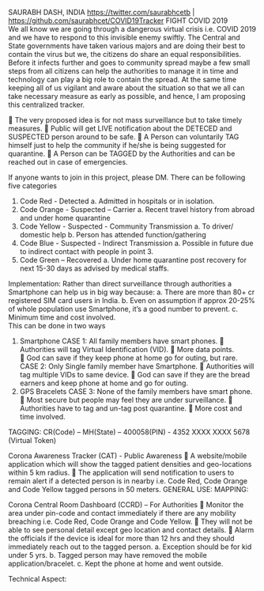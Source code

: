 SAURABH DASH, INDIA              https://twitter.com/saurabhcetb | https://github.com/saurabhcet/COVID19Tracker 
 FIGHT COVID 2019                                                  	
We all know we are going through a dangerous virtual crisis i.e. COVID 2019 and we have to respond to this invisible enemy swiftly. The Central and State governments have taken various majors and are doing their best to contain the virus but we, the citizens do share an equal responsibilities. Before it infects further and goes to community spread maybe a few small steps from all citizens can help the authorities to manage it in time and technology can play a big role to contain the spread. At the same time keeping all of us vigilant and aware about the situation so that we all can take necessary measure as early as possible, and hence, I am proposing this centralized tracker.

	The very proposed idea is for not mass surveillance but to take timely measures.
	 Public will get LIVE notification about the DETECED and SUSPECTED person around to be safe.
	A Person can voluntarily TAG himself just to help the community if he/she is being suggested for quarantine.
	 A Person can be TAGGED by the Authorities and can be reached out in case of emergencies.  


If anyone wants to join in this project, please DM. 
There can be following five categories 
1.	Code Red - Detected 
a.	Admitted in hospitals or in isolation. 
2.	Code Orange - Suspected – Carrier
a.	Recent travel history from abroad and under home quarantine
3.	Code Yellow - Suspected - Community Transmission
a.	To driver/ domestic help
b.	 Person has attended function/gathering 
4.	Code Blue - Suspected - Indirect Transmission
a.	Possible in future due to indirect contact with people in point 3.
5.	Code Green – Recovered
a.	Under home quarantine post recovery for next 15-30 days as advised by medical staffs.

Implementation:
 Rather than direct surveillance through authorities a Smartphone can help us in big way because: 
a.	There are more than 80+ cr registered SIM card users in India.
b.	Even on assumption if approx 20-25% of whole population use Smartphone, it’s a good number to prevent.
c.	Minimum time and cost involved.  
This can be done in two ways 
1.	Smartphone 
CASE 1: All family members have smart phones.
	Authorities will tag Virtual Identification (VID).
	More data points.  
	God can save if they keep phone at home go for outing, but rare. 
CASE 2: Only Single family member have Smartphone.
	Authorities will tag multiple VIDs to same device.
	God can save if they are the bread earners and keep phone at home and go for outing.
2.	GPS Bracelets
     CASE 3: None of the family members have smart phone. 
	Most secure but people may feel they are under surveillance.
	Authorities have to tag and un-tag post quarantine.
	More cost and time involved. 

TAGGING:
CR(Code) – MH(State) – 400058(PIN) - 4352 XXXX XXXX 5678 (Virtual Token)
 





Corona Awareness Tracker (CAT) - Public Awareness
	A website/mobile application which will show the tagged patient densities and geo-locations within 5 km radius. 
	The application will send notification to users to remain alert if a detected person is in nearby i.e. Code Red, Code Orange and Code Yellow tagged persons in 50 meters.
GENERAL USE:           MAPPING:
  






Corona Central Room Dashboard (CCRD) – For Authorities
	Monitor the area under pin-code and contact immediately if there are any mobility breaching i.e. Code Red, Code Orange and Code Yellow.
	 They will not be able to see personal detail except geo location and contact details. 
	Alarm the officials if the device is ideal for more than 12 hrs and they should immediately reach out to the tagged person.
a.	Exception should be for kid under 5 yrs.
b.	Tagged person may have removed the mobile application/bracelet.
c.	Kept the phone at home and went outside.

 


Technical Aspect:

 

